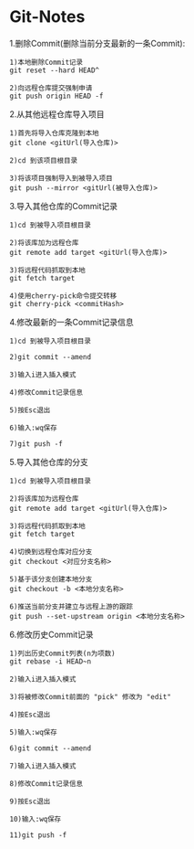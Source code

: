 # Git-Notes

1.删除Commit(删除当前分支最新的一条Commit):

	1)本地删除Commit记录
	git reset --hard HEAD^

	2)向远程仓库提交强制申请
	git push origin HEAD -f

2.从其他远程仓库导入项目

	1)首先将导入仓库克隆到本地
	git clone <gitUrl(导入仓库)>

	2)cd 到该项目根目录

	3)将该项目强制导入到被导入项目
	git push --mirror <gitUrl(被导入仓库)>

3.导入其他仓库的Commit记录

	1)cd 到被导入项目根目录

	2)将该库加为远程仓库
	git remote add target <gitUrl(导入仓库)>

	3)将远程代码抓取到本地
	git fetch target

	4)使用cherry-pick命令提交转移
	git cherry-pick <commitHash>

4.修改最新的一条Commit记录信息

	1)cd 到被导入项目根目录

	2)git commit --amend

	3)输入i进入插入模式

	4)修改Commit记录信息

	5)按Esc退出

	6)输入:wq保存

	7)git push -f

5.导入其他仓库的分支

	1)cd 到被导入项目根目录

	2)将该库加为远程仓库
	git remote add target <gitUrl(导入仓库)>

	3)将远程代码抓取到本地
	git fetch target

	4)切换到远程仓库对应分支
	git checkout <对应分支名称>
	
	5)基于该分支创建本地分支
	git checkout -b <本地分支名称>
	
	6)推送当前分支并建立与远程上游的跟踪
	git push --set-upstream origin <本地分支名称>

6.修改历史Commit记录

	1)列出历史Commit列表(n为项数)
	git rebase -i HEAD~n

	2)输入i进入插入模式

	3)将被修改Commit前面的 "pick" 修改为 "edit"

	4)按Esc退出

	5)输入:wq保存

	6)git commit --amend

	7)输入i进入插入模式

	8)修改Commit记录信息

	9)按Esc退出

	10)输入:wq保存

	11)git push -f